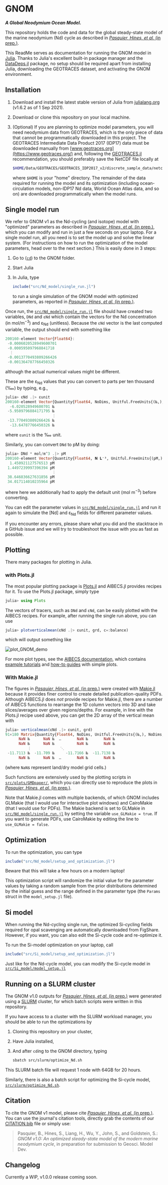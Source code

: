 # GNOM

***A Global Neodymium Ocean Model.***

This repository holds the code and data for the global steady-state model of the marine neodymium (Nd) cycle as described in [*Pasquier, Hines, et al.* (in prep.)]().

This ReadMe serves as documentation for running the GNOM model in [Julia](https://julialang.org/).
Thanks to Julia's excellent built-in package manager and the [DataDeps.jl](https://github.com/oxinabox/DataDeps.jl) package, no setup should be required apart from installing Julia, downloading the GEOTRACES dataset, and activating the GNOM environment.

## Installation

1. Download and install the latest stable version of Julia from [julialang.org](https://julialang.org/) (v1.6.2 as of 1 Sep 2021).
1. Download or clone this repository on your local machine.
1. (Optional) If you are planning to optimize model parameters, you will need neodymium data from GEOTRACES, which is the only piece of data that cannot be programmatically downloaded in this project.
    The GEOTRACES Intermediate Data Product 2017 (IDP17) data must be downloaded manually from [www.geotraces.org](https://www.geotraces.org/) and, following the [GEOTRACES.jl](https://github.com/briochemc/GEOTRACES.jl) recommendation, you should preferably save the NetCDF file locally at

    ```bash
    $HOME/Data/GEOTRACES/GEOTRACES_IDP2017_v2/discrete_sample_data/netcdf/GEOTRACES_IDP2017_v2_Discrete_Sample_Data.nc
    ```

    where `$HOME` is your "home" directory.
    The remainder of the data required for running the model and its optimization (including ocean-circulation models, non-IDP17 Nd data, World Ocean Atlas data, and so on) are downloaded programmatically when the model runs.


## Single model run

We refer to GNOM v1 as the Nd-cycling (and isotope) model with "optimized" parameters as described in [*Pasquier, Hines, et al.* (in prep.)](), which you can modify and run in just a few seconds on your laptop.
For a single model run, all you need is to set the model up and solve the linear system.
(For instructions on how to run the optimization of the model parameters, head over to the next section.)
This is easily done in 3 steps:

1. Go to ([`cd`](https://en.wikipedia.org/wiki/Cd_%28command%29)) to the GNOM folder.
2. Start Julia
3. In Julia, type

    ```julia
    include("src/Nd_model/single_run.jl")
    ```

    to run a single simulation of the GNOM model with optimized parameters, as reported in [*Pasquier, Hines, et al.* (in prep.)]().

Once run, the [`src/Nd_model/single_run.jl`](src/Nd_model/single_run.jl) file should have created two variables, `DNd` and `εNd` which contain the vectors for the Nd concentration (in mol/m<sup>−3</sup>) and ε<sub>Nd</sub> (unitless). Because the `εNd` vector is the last computed variable, the output should end with something like

```julia
200160-element Vector{Float64}:
 -0.0006020528949600701
 -0.000595097968841718
  ⋮
 -0.0013770493809266426
 -0.001364787766450326
```

although the actual numerical values might be different.

These are the ε<sub>Nd</sub> values that you can convert to parts per ten thousand (‱) by typing, e.g.,

```julia
julia> εNd .|> εunit
200160-element Vector{Quantity{Float64, NoDims, Unitful.FreeUnits{(‱,), NoDims, nothing}}}:
  -6.020528949600701 ‱
 -5.9509796884171795 ‱
                     ⋮
 -13.770493809266426 ‱
  -13.64787766450326 ‱
```

where `εunit` is the ‱ unit.

Similarly, you can convert `DNd` to pM by doing:

```julia
julia> DNd * mol/m^3 .|> pM
200160-element Vector{Quantity{Float64, 𝐍 𝐋⁻³, Unitful.FreeUnits{(pM,), 𝐍 𝐋⁻³, nothing}}}:
  1.450921127576513 pM
 1.4497239997396394 pM
                     ⋮
 38.646836627631856 pM
 34.017114010235964 pM
```

where here we additionally had to apply the default unit (mol m<sup>−3</sup>) before converting.

You can edit the parameter values in [`src/Nd_model/single_run.jl`](src/Nd_model/single_run.jl) and run it again to simulate the [Nd] and ε<sub>Nd</sub> fields for different parameter values.

If you encounter any errors, please share what you did and the stacktrace in a GitHub issue and we will try to troubleshoot the issue with you as fast as possible.

## Plotting

There many packages for plotting in Julia.

### with Plots.jl

The most popular plotting package is [Plots.jl](https://github.com/JuliaPlots/Plots.jl) and AIBECS.jl provides recipes for it.
To use the Plots.jl package, simply type

```julia
julia> using Plots
```

The vectors of tracers, such as `DNd` and `εNd`, can be easily plotted with the AIBECS recipes.
For example, after running the single run above, you can use

```julia
julia> plotverticalmean(εNd .|> εunit, grd, c=:balance)
```

which will output something like

![plot_GNOM_demo](https://user-images.githubusercontent.com/4486578/133375278-623b1e7d-4b52-4806-beec-db5be82bac32.png)

For more plot types, see the [AIBECS documentation](https://juliaocean.github.io/AIBECS.jl/stable/), which contains [example tutorials](https://juliaocean.github.io/AIBECS.jl/stable/#.-Tutorials) and [how-to guides](https://juliaocean.github.io/AIBECS.jl/stable/#.-How-to-guides) with simple plots.

### With Makie.jl

The figures in [*Pasquier, Hines, et al.* (in prep.)]() were created with [Makie.jl](https://github.com/JuliaPlots/Makie.jl) because it provides finer control to create detailed publication-quality PDFs.
Although AIBECS.jl does *not* provide recipes for Makie.jl, there are a number of AIBECS functions to rearrange the 1D column vectors into 3D and take slices/averages over given regions/depths.
For example, in line with the Plots.jl recipe used above, you can get the 2D array of the vertical mean with

```julia
julia> verticalmean(εNd .|> εunit, grd)
91×180 Matrix{Quantity{Float64, NoDims, Unitful.FreeUnits{(‱,), NoDims, nothing}}}:
      NaN ‱      NaN ‱  …       NaN ‱       NaN ‱
      NaN ‱      NaN ‱          NaN ‱       NaN ‱
          ⋮             ⋱
 -11.7113 ‱  -11.709 ‱     -11.7166 ‱  -11.7138 ‱
      NaN ‱      NaN ‱  …       NaN ‱       NaN ‱
```

(where `NaN`s represent land/dry model grid cells.)

Such functions are extensively used by the plotting scripts in [`src/plots/GMDpaper/`](src/plots/GMDpaper/), which you can directly use to reproduce the plots in [*Pasquier, Hines, et al.* (in prep.)]().

Note that Makie.jl comes with multiple backends, of which GNOM includes GLMakie (that I would use for interactive plot windows) and CairoMakie (that I would use for PDFs).
The Makie backend is set to GLMakie in [`src/Nd_model/single_run.jl`](src/Nd_model/single_run.jl) by setting the variable `use_GLMakie = true`.
If you want to generate PDFs, use CairoMakie by editing the line to `use_GLMakie = false`.



## Optimization

To run the optimization, you can type

```julia
include("src/Nd_model/setup_and_optimization.jl")
```

Beware that this will take a few hours on a modern laptop!

This optimization script will randomize the initial value for the parameter values by taking a random sample from the prior distributions determined by the initial guess and the range defined in the parameter type (the `Params` struct in the `model_setup.jl` file).


## Si model

When running the Nd-cycling single run, the optimized Si-cycling fields required for opal scavenging are automatically downloaded from FigShare.
However, if you want, you can also edit the Si-cycle code and re-optimize it.

To run the Si-model optimization on your laptop, call

```julia
include("src/Si_model/setup_and_optimization.jl")
```

Just like for the Nd-cycle model, you can modify the Si-cycle model in [`src/Si_model/model_setup.jl`](src/Si_model/model_setup.jl)



## Running on a SLURM cluster

The GNOM v1.0 outputs for [*Pasquier, Hines, et al.* (in prep.)]() were generated using a [SLURM](https://slurm.schedmd.com/overview.html) cluster, for which batch scripts were written in this repository.

If you have access to a cluster with the SLURM workload manager, you should be able to run the optimizations by
1. Cloning this repository on your cluster,
2. Have Julia installed,
3. And after `cd`ing to the GNOM directory, typing

    ```bash
    sbatch src/slurm/optimize_Nd.sh
    ```

This SLURM batch file will request 1 node with 64GB for 20 hours.

Similarly, there is also a batch script for optimizing the Si-cycle model, [`src/slurm/optimize_Nd.sh`](src/slurm/optimize_Nd.sh).



## Citation

To cite the GNOM v1 model, please cite [*Pasquier, Hines, et al.* (in prep.)]().
You can use the journal's citation tools, directly grab the contents of our [CITATION.bib](CITATION.bib) file or simply use:

> Pasquier, B., Hines, S., Liang, H., Wu, Y., John, S., and Goldstein, S.: *GNOM v1.0: An optimized steady-state model of the modern marine neodymium cycle*, in preparation for submission to Geosci. Model Dev.

## Changelog

Currently a WIP, v1.0.0 release coming soon.




